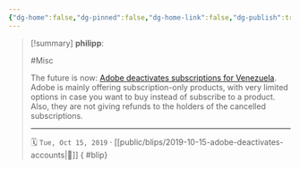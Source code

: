```yaml
---
{"dg-home":false,"dg-pinned":false,"dg-home-link":false,"dg-publish":true,"type":"blip","created-date":"2019-10-15T00:00:00","disabled rules":["yaml-title","yaml-title-alias","file-name-heading"],"title":"philipp @ 2019-10-15","dg-permalink":"2019/10/15/adobe-deactivates-accounts/","updated-date":"2025-04-30T22:27:35","dg-path":"blips/2019-10-15-adobe-deactivates-accounts.md","permalink":"/2019/10/15/adobe-deactivates-accounts/","dgPassFrontmatter":true}
---
```


> [!summary] **philipp**:
>
> #Misc
>
> The future is now: [Adobe deactivates subscriptions for Venezuela](https://mobile.twitter.com/mrmedina/status/1181348462639452160). Adobe is mainly offering subscription-only products, with very limited options in case you want to buy instead of subscribe to a product. Also, they are not giving refunds to the holders of the cancelled subscriptions.
> - - -
>
> 🗓️ `Tue, Oct 15, 2019` · [[public/blips/2019-10-15-adobe-deactivates-accounts\|🔗]]
{ #blip}

